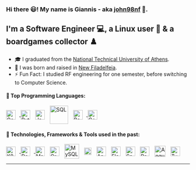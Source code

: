 ### Hi there 😃! My name is Giannis - aka [john98nf](https://github.com/john98nf) 👋.
## I'm a Software Engineer 💻, a Linux user 🐧 & a boardgames collector ♟️
- 🎓 I graduated from the [National Technical University of Athens](https://www.ntua.gr/en/).
- 🌆 I was born and raised in [New Filadelfeia](https://en.wikipedia.org/wiki/Nea_Filadelfeia).
- ⚡ Fun Fact: I studied RF engineering for one semester, before switching to Computer Science.


#### 🚀 Top Programming Languages:
<a href="https://golang.org/">
<img align="center" alt="Go" width="26px" style="padding-right:10px" src="https://user-images.githubusercontent.com/45902117/116987179-6822f680-acd7-11eb-8906-bb88cfca0f12.png" />
<a/>
<a href="https://www.python.org/">
<img align="center" alt="Python" width="26px" style="padding-right:10px" src="https://user-images.githubusercontent.com/45902117/116986857-f77bda00-acd6-11eb-8c41-5d2ed8cd9515.png" /><a/>
<a href="https://www.java.com/en/">
<img align="center" alt="Java" width="26px" style="padding-right:10px" src="https://user-images.githubusercontent.com/45902117/116988041-80474580-acd8-11eb-9d8b-49064a16c3ed.png" /><a/>
<a href="https://www.db-book.com/">
<img align="center" alt="SQL" width="50px" style="padding-right:10px" src="https://user-images.githubusercontent.com/45902117/148291392-fa4e0f58-72ea-4365-92ab-13f6ff306e32.png" /><a/>
<a href="https://www.gnu.org/software/bash/">
<img align="center" alt="Bash" width="26px" style="padding-right:10px" src="https://user-images.githubusercontent.com/45902117/148287066-a46f1945-71d5-4136-99d4-11eb52f19e7a.png" />
<a/>
<a href="https://www.cplusplus.com/">
<img align="center" alt="C++" width="26px" style="padding-right:10px" src="https://user-images.githubusercontent.com/45902117/116986978-25611e80-acd7-11eb-9197-be8a3a37f0ae.png" /><a/>

#### 🧰 Technologies, Frameworks & Tools used in the past:
<a href="https://kubernetes.io/">
<img align="center" alt="K8s" width="26px" style="padding-right:10px" src="https://user-images.githubusercontent.com/45902117/116987242-7a9d3000-acd7-11eb-949e-075ebc06cac3.png" />
<a/>
<a href="https://www.docker.com/">
<img align="center" alt="Docker" width="26px" style="padding-right:10px" src="https://user-images.githubusercontent.com/45902117/116987211-7113c800-acd7-11eb-9727-f61eec8feb90.png" />
<a/>
<a href="https://maven.apache.org/">
<img align="center" alt="Maven" width="26px" style="padding-right:10px" src="https://user-images.githubusercontent.com/45902117/148289539-977f0591-2956-41e1-970f-6525239edf3a.png" /><a/>
<a href="https://gradle.org/">
<img align="center" alt="Gradle" width="26px" style="padding-right:10px" src="https://user-images.githubusercontent.com/45902117/116988388-f77cd980-acd8-11eb-8d21-4e29cb8122c5.png" /><a/>
<a href="https://www.mysql.com/">
<img align="center" alt="MySQL" width="40px" style="padding-right:10px" src="https://user-images.githubusercontent.com/45902117/116988453-0e233080-acd9-11eb-9f56-9f9ba2c4568c.png" /><a/>
<a href="https://www.mongodb.com/2">
<img align="center" alt="MongoDB" width="20px" style="padding-right:10px" src="https://user-images.githubusercontent.com/45902117/148289177-7ec499b1-746c-4773-97c1-41e00e556d5d.png"  /><a/>
<a href="https://www.anaconda.com/">
<img align="center" alt="Anaconda" width="26px" style="padding-right:10px" src="https://user-images.githubusercontent.com/45902117/116997952-2ea5b780-ace6-11eb-8d4c-7584bba6ff83.png" /><a/>
<a href="https://flask.palletsprojects.com/en/1.1.x/">
<img align="center" alt="Flask" width="26px" style="padding-right:10px" src="https://user-images.githubusercontent.com/45902117/116989185-15970980-acda-11eb-9316-412f130ff75e.png" /><a/>
<a href="https://spring.io/projects/spring-boot">
<img align="center" alt="SpringBoot" width="26px" style="padding-right:10px" src="https://user-images.githubusercontent.com/45902117/116988419-03689b80-acd9-11eb-8667-ad0f823f0654.png" /><a/>
<a href="https://restlet.talend.com/">
<img align="center" alt="Restlet" width="26px" style="padding-right:10px" src="https://user-images.githubusercontent.com/45902117/116998052-5432c100-ace6-11eb-8bec-b6dd5f26e57e.png" /><a/>
<a href="https://angular.io/">
<img align="center" alt="Angular" width="30px" style="padding-right:10px" src="https://user-images.githubusercontent.com/45902117/116988306-de742880-acd8-11eb-930d-0f1e1a84043e.png" /><a/>
<a href="https://www.typescriptlang.org/">
<img align="center" alt="TypeScript" width="26px" src="https://user-images.githubusercontent.com/45902117/116998176-7debe800-ace6-11eb-9938-d843b69a8f81.png" /><a/>


<br/>

---
